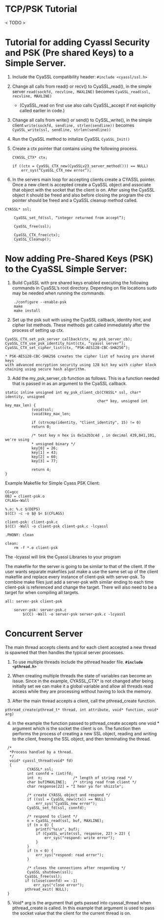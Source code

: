 TCP/PSK Tutorial
================

< TODO >


# **Tutorial for adding Cyassl Security and PSK (Pre shared Keys) to a Simple Server.**
 
1. Include the CyaSSL compatibility header:
    ```#include <cyassl/ssl.h>```

2. Change all calls from read() or recv() to CyaSSL_read(), in the simple server
    ```read(sockfd, recvline, MAXLINE)``` 
becomes
```CyaSSL_read(ssl, recvline, MAXLINE)```	
    * (CyaSSL_read on first use also calls CyaSSL_accept if not explicitly 
            called earlier in code.)
 
3. Change all calls from write() or send() to CySSL_write(), in the simple client
```write(sockfd, sendline, strlen(sendline))``` 
becomes
```CyaSSL_write(ssl, sendline, strlen(sendline))```
4. Run the CyaSSL method to initalize CyaSSL
```CyaSSL_Init()```
5. Create a ctx pointer that contains using the following process.
    ```	
    CYASSL_CTX* ctx;
	
    if ((ctx = CyaSSL_CTX_new(CyaSSLv23_server_method())) == NULL)
	    err_sys(“CyaSSL_CTX_new error”);
    ```

6. In the servers main loop for accepting clients create a CYASSL pointer. Once 
a new client is accepted create a CyaSSL object and associate that object with 
the socket that the client is on. After using the CyaSSL object it should be 
freed and also before closing the program the ctx pointer should be freed and a 
CyaSSL cleanup method called.
```
CYASSL* ssl;
	
	CyaSSL_set_fd(ssl, “integer returned from accept”);

	CyaSSL_free(ssl);

	CyaSSL_CTX_free(ctx);
	CyaSSL_Cleanup();
```

	
# Now adding Pre-Shared Keys (PSK) to the CyaSSL Simple Server:

1. Build CyaSSL with pre shared keys enabled executing the following commands 
in CyaSSL’s root directory. Depending on file locations sudo may be needed when 
running the commands.
```
    ./configure --enable-psk
    make
    make install
```

2. Set up the psk suit with using the CyaSSL callback, identity hint, and cipher list methods. These methods get called immediately after the process of setting up ctx.
```
CyaSSL_CTX_set_psk_server_callback(ctx, my_psk_server_cb);
CyaSSL_CTX_use_psk_identity_hint(ctx, “cyassl server”);
CyaSSL_CTX_set_cipher_list(ctx, “PSK-AES128-CBC-SHA256”);
```

    * PSK-AES128-CBC-SHA256 creates the cipher list of having pre shared keys 
    with advanced encryption security using 128 bit key with cipher block 
    chaining using secure hash algorithm.













3. Add the my_psk_server_cb function as follows. This is a function needed that
is passed in as an argument to the CyaSSL callback.

```
static inline unsigned int my_psk_client_cb(CYASSL* ssl, char* identity, unsigned 
                                          char* key, unsigned int key_max_len) {
    		(void)ssl;
    		(void)key_max_len;

    		if (strncmp(identity, "Client_identity", 15) != 0)
			return 0;

    		/* test key n hex is 0x1a2b3c4d , in decimal 439,041,101, we're using
     		* unsigned binary */
    		key[0] = 26;
    		key[1] = 43;
    		key[2] = 60;
    		key[3] = 77;

    		return 4;
}
```

Example Makefile for Simple Cyass PSK Client:
```	
CC=gcc
OBJ = client-psk.o
CFLAG=-Wall

%.o: %.c $(DEPS)
$(CC) -c -o $@ $< $(CFLAGS)

client-psk: client-psk.c
$(CC) -Wall -o client-psk client-psk.c -lcyassl	

.PHONY: clean

clean:
	rm -f *.o client-psk
```

The -lcyassl will link the Cyassl Libraries to your program 


The makefile for the server is going to be similar to that of the client. If 
the user wants separate makefiles just make a use the same set up of the client 
makefile and replace every instance of client-psk with server-psk. To combine 
make files just add a server-psk with similar ending to each time client-psk is 
referenced and change the target. There will also need to be a target for when 
compiling all targets.
```	
all: server-psk client-psk

	server-psk: server-psk.c
		$(CC) -Wall -o server-psk server-psk.c -lcyassl
```

	

# **Concurrent Server**


The main thread accepts clients and for each client accepted a new thread is 
spawned that then handles the typical server processes.


1. To use multiple threads include the pthread header file.
        **`#include <pthread.h>`**


2. When creating multiple threads the state of variables can become an issue. 
Since in the example, CYASSL_CTX* is not changed after being initially set we 
can make it a global variable and allow all threads read access while they are 
processing without having to lock the memory.


3. After the main thread accepts a client, call the pthread_create function.
```
pthread_create(pthread_t* thread, int attribute, void* function, void* arg)
```
4. In the example the function passed to pthread_create accepts one void * 
argument which is the socket the client is on. The function then performs the 
process of creating a new SSL object, reading and writing to the client, freeing 
the SSL object, and then terminating the thread.

```
 /*
  *Process handled by a thread.
  */
  void* cyassl_thread(void* fd)
  {
          CYASSL* ssl;
          int connfd = (int)fd;
          int  n;              /* length of string read */
          char buf[MAXLINE];   /* string read from client */
          char response[22] = "I hear ya for shizzle";
 
          /* create CYASSL object and respond */
          if ((ssl = CyaSSL_new(ctx)) == NULL)
              err_sys("CyaSSL_new error");
          CyaSSL_set_fd(ssl, connfd);            
                                             
          /* respond to client */                            
          n = CyaSSL_read(ssl, buf, MAXLINE);                
          if (n > 0) {                                       
              printf("%s\n", buf);                           
              if (CyaSSL_write(ssl, response, 22) > 22) {
                  err_sys("respond: write error");
              }
          }
          if (n < 0) {
              err_sys("respond: read error");
          }
                                                       
          /* closes the connections after responding */
          CyaSSL_shutdown(ssl);
         CyaSSL_free(ssl);           
         if (close(connfd) == -1)   
             err_sys("close error");
         pthread_exit( NULL);
 }
```
5. Void* arg is the argument that gets passed into cyassal_thread when 
pthread_create is called. In this example that argument is used to pass the 
socket value that the client for the current thread is on.

